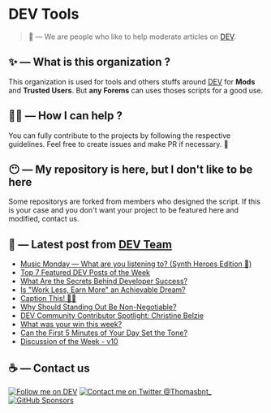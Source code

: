 # DEV Tools

> 🔧 — We are people who like to help moderate articles on [DEV](https://dev.to).

## ✨ — What is this organization ?

This organization is used for tools and others stuffs around [DEV](https://dev.to) for **Mods** and **Trusted Users**. But __any Forems__ can uses thoses scripts for a good use.


## 💪🏼 — How I can help ?

You can fully contribute to the projects by following the respective guidelines. Feel free to create issues and make PR if necessary. 🎉

## 😶 — My repository is here, but I don't like to be here

Some repositorys are forked from members who designed the script. If this is your case and you don't want your project to be featured here and modified, contact us.

## 📝 — Latest post from [DEV Team](https://dev.to/devteam)

<!-- BLOG-POST-LIST:START -->
- [Music Monday — What are you listening to? &lpar;Synth Heroes Edition 🎹&rpar;](https://dev.to/devteam/music-monday-what-are-you-listening-to-synth-heroes-edition--1fg9)
- [Top 7 Featured DEV Posts of the Week](https://dev.to/devteam/top-7-featured-dev-posts-of-the-week-59oj)
- [What Are the Secrets Behind Developer Success?](https://dev.to/devteam/what-are-the-secrets-behind-developer-success-success-f4j)
- [Is &quot;Work Less, Earn More&quot; an Achievable Dream?](https://dev.to/devteam/is-work-less-earn-more-an-achievable-dream-1nh)
- [Caption This! 🤔💭](https://dev.to/devteam/caption-this-43lk)
- [Why Should Standing Out Be Non-Negotiable?](https://dev.to/devteam/why-should-standing-out-be-non-negotiable-58fb)
- [DEV Community Contributor Spotlight: Christine Belzie](https://dev.to/devteam/dev-community-contributor-spotlight-christine-belzie-38bg)
- [What was your win this week?](https://dev.to/devteam/what-was-your-win-this-week-30k1)
- [Can the First 5 Minutes of Your Day Set the Tone?](https://dev.to/devteam/can-the-first-5-minutes-of-your-day-set-the-tone-21h3)
- [Discussion of the Week - v10](https://dev.to/devteam/discussion-of-the-week-v9-2a3g)
<!-- BLOG-POST-LIST:END -->


## ☕ — Contact us

[![Follow me on DEV](https://img.shields.io/badge/dev.to-%2308090A.svg?&style=for-the-badge&logo=dev.to&logoColor=white&alt=devto)](https://dev.to/thomasbnt)
[![Contact me on Twitter @Thomasbnt_](https://img.shields.io/badge/Contact%20me%20on%20Twitter-%231DA1F2.svg?&style=for-the-badge&logo=twitter&logoColor=white&alt=twitter)](https://twitter.com/messages/1142357270-1142357270?text=Hello,%20I%20contact%20you%20from%20devtotools%20&recipient_id=1142357270) [![GitHub Sponsors](https://img.shields.io/badge/Sponsor%20me-%23EA54AE.svg?&style=for-the-badge&logo=github-sponsors&logoColor=white)](https://github.com/sponsors/thomasbnt)


